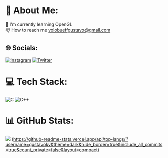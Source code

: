 # 💫 About Me:
🌱 I'm currently learning OpenGL<br>📪 How to reach me volobueffgustavo@gmail.com


## 🌐 Socials:
[![Instagram](https://img.shields.io/badge/Instagram-%23E4405F.svg?logo=Instagram&logoColor=white)](https://instagram.com/gustavo_kv) [![Twitter](https://img.shields.io/badge/Twitter-%231DA1F2.svg?logo=Twitter&logoColor=white)](https://twitter.com/gustavo_kv) 

# 💻 Tech Stack:
![C](https://img.shields.io/badge/c-%2300599C.svg?style=for-the-badge&logo=c&logoColor=white) ![C++](https://img.shields.io/badge/c++-%2300599C.svg?style=for-the-badge&logo=c%2B%2B&logoColor=white)
# 📊 GitHub Stats:
![](https://github-readme-stats.vercel.app/api?username=gustavokv&theme=dark&hide_border=true&include_all_commits=true&count_private=false)
(https://github-readme-stats.vercel.app/api/top-langs/?username=gustavokv&theme=dark&hide_border=true&include_all_commits=true&count_private=false&layout=compact)

<!-- Proudly created with GPRM ( https://gprm.itsvg.in ) -->

